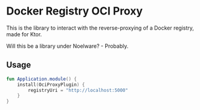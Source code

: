 # Docker Registry OCI Proxy
This is the library to interact with the reverse-proxying of a Docker registry, made for Ktor.

Will this be a library under Noelware? - Probably.

## Usage
```kotlin
fun Application.module() {
    install(OciProxyPlugin) {
        registryUri = "http://localhost:5000"
    }
}
```
